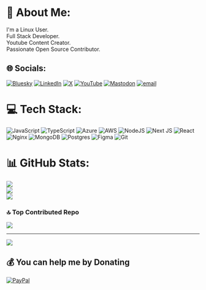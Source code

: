 # 💫 About Me:
I'm a Linux User.<br>Full Stack Developer.<br>Youtube Content Creator.<br>Passionate Open Source Contributor.


## 🌐 Socials:
[![Bluesky](https://img.shields.io/badge/bluesky-0285FF?style=for-the-badge&logo=bluesky&logoColor=%23FFFFFF)](https://bsky.app/profile/xitesh) [![LinkedIn](https://img.shields.io/badge/LinkedIn-%230077B5.svg?logo=linkedin&logoColor=white)](https://linkedin.com/in/xitesh) [![X](https://img.shields.io/badge/X-black.svg?logo=X&logoColor=white)](https://x.com/xxitesh) [![YouTube](https://img.shields.io/badge/YouTube-%23FF0000.svg?logo=YouTube&logoColor=white)](https://youtube.com/@https://youtube.com/@theopensourcestudio?si=gBQ7Jy6C-rbqq12Z) [![Mastodon](https://img.shields.io/badge/-MASTODON-%232B90D9?logo=mastodon&logoColor=white)](https://mastodon.social/@xitesh) [![email](https://img.shields.io/badge/Email-D14836?logo=gmail&logoColor=white)](mailto:nitesh-contact.around707@passinbox.com) 

# 💻 Tech Stack:
![JavaScript](https://img.shields.io/badge/javascript-%23323330.svg?style=for-the-badge&logo=javascript&logoColor=%23F7DF1E) ![TypeScript](https://img.shields.io/badge/typescript-%23007ACC.svg?style=for-the-badge&logo=typescript&logoColor=white) ![Azure](https://img.shields.io/badge/azure-%230072C6.svg?style=for-the-badge&logo=microsoftazure&logoColor=white) ![AWS](https://img.shields.io/badge/AWS-%23FF9900.svg?style=for-the-badge&logo=amazon-aws&logoColor=white) ![NodeJS](https://img.shields.io/badge/node.js-6DA55F?style=for-the-badge&logo=node.js&logoColor=white) ![Next JS](https://img.shields.io/badge/Next-black?style=for-the-badge&logo=next.js&logoColor=white) ![React](https://img.shields.io/badge/react-%2320232a.svg?style=for-the-badge&logo=react&logoColor=%2361DAFB) ![Nginx](https://img.shields.io/badge/nginx-%23009639.svg?style=for-the-badge&logo=nginx&logoColor=white) ![MongoDB](https://img.shields.io/badge/MongoDB-%234ea94b.svg?style=for-the-badge&logo=mongodb&logoColor=white) ![Postgres](https://img.shields.io/badge/postgres-%23316192.svg?style=for-the-badge&logo=postgresql&logoColor=white) ![Figma](https://img.shields.io/badge/figma-%23F24E1E.svg?style=for-the-badge&logo=figma&logoColor=white) ![Git](https://img.shields.io/badge/git-%23F05033.svg?style=for-the-badge&logo=git&logoColor=white)
# 📊 GitHub Stats:
![](https://github-readme-stats.vercel.app/api?username=xitesh&theme=catppuccin_mocha&hide_border=false&include_all_commits=true&count_private=true)<br/>
![](https://nirzak-streak-stats.vercel.app/?user=xitesh&theme=catppuccin_mocha&hide_border=false)<br/>
![](https://github-readme-stats.vercel.app/api/top-langs/?username=xitesh&theme=catppuccin_mocha&hide_border=false&include_all_commits=true&count_private=true&layout=compact)

### 🔝 Top Contributed Repo
![](https://github-contributor-stats.vercel.app/api?username=xitesh&limit=5&theme=catppuccin_mocha&combine_all_yearly_contributions=true)

---
[![](https://visitcount.itsvg.in/api?id=xitesh&icon=2&color=11)](https://visitcount.itsvg.in)

  ## 💰 You can help me by Donating
  [![PayPal](https://img.shields.io/badge/PayPal-00457C?style=for-the-badge&logo=paypal&logoColor=white)](https://paypal.me/xitesh) 

  
<!-- Proudly created with GPRM ( https://gprm.itsvg.in ) -->